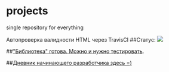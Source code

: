 # projects
single repository for everything

Автопроверка валидности HTML через TravisCI
##Статус: ![](https://travis-ci.org/nikitasardov/projects.svg)

##["Библиотека" готова. Можно и нужно тестировать](http://f0074020.xsph.ru/).

##[Дневник начинающего разработчика здесь =)](https://nikitasardov.github.io/projects/index.html)
